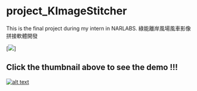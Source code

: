 # project_KImageStitcher

This is the final project during my intern in NARLABS.
綠能離岸風場風車影像拼接軟體開發

[![](https://i9.ytimg.com/vi_webp/T7IbXWcYvMU/mqdefault.webp?v=60d6ea9f&sqp=CLjU24YG&rs=AOn4CLBUeuyYGrfGY8tQ0-x13fo1RQ1LIQ)]
## Click the thumbnail above to see the demo !!!
[![alt text](https://user-images.githubusercontent.com/56266480/133725142-d23aafc6-4eae-4b30-a44f-827f47924fc6.png "title")](https://youtu.be/T7IbXWcYvMU)


